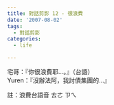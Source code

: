 ```yaml
---
title: 對話剪影 12 - 很浪費
date: '2007-08-02'
tags:
  - 對話剪影
categories:
  - life

---
```

宅哥：『你很浪費耶…。』（台語）  
Yuren：『沒辦法阿，我討債集團的…』  
  
註：浪費台語音 ㄊㄜ ㄗㄟ